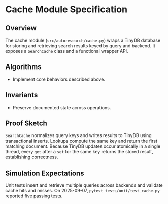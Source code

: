 # Cache Module Specification

## Overview

The cache module (`src/autoresearch/cache.py`) wraps a TinyDB database
for storing and retrieving search results keyed by query and backend.
It exposes a `SearchCache` class and a functional wrapper API.

## Algorithms

- Implement core behaviors described above.

## Invariants

- Preserve documented state across operations.

## Proof Sketch

`SearchCache` normalizes query keys and writes results to TinyDB using
transactional inserts. Lookups compute the same key and return the first
matching document. Because TinyDB updates occur atomically in a single
thread, every `get` after a `set` for the same key returns the stored result,
establishing correctness.

## Simulation Expectations

Unit tests insert and retrieve multiple queries across backends and validate
cache hits and misses. On 2025-09-07, `pytest tests/unit/test_cache.py`
reported five passing tests.

